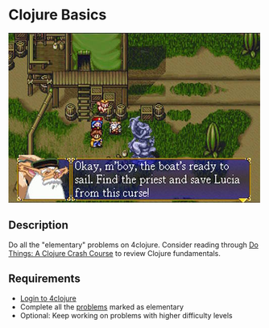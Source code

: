 # Clojure Basics

![screenshot](screenshot.jpg)

## Description

Do all the "elementary" problems on 4clojure. Consider reading through [Do Things: A Clojure Crash Course](http://www.braveclojure.com/do-things/) to review Clojure fundamentals.

## Requirements

* [Login to 4clojure](https://www.4clojure.com/login)
* Complete all the [problems](https://www.4clojure.com/problems) marked as elementary
* Optional: Keep working on problems with higher difficulty levels
